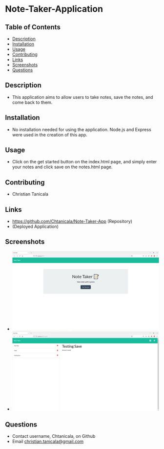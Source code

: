 # Note-Taker-Application

## Table of Contents
- [Description](#Description)
- [Installation](#Installation)
- [Usage](#Usage)
- [Contributing](#Contributing)
- [Links](#Links)
- [Screenshots](#Screenshots)
- [Questions](#Questions)
    
## Description
- This application aims to allow users to take notes, save the notes, and come back to them.
    
## Installation
- No installation needed for using the application. Node.js and Express were used in the creation of this app.

## Usage
- Click on the get started button on the index.html page, and simply enter your notes and click save on the notes.html page.

## Contributing
- Christian Tanicala

## Links
- https://github.com/Chtanicala/Note-Taker-App (Repository)
- (Deployed Application)

## Screenshots
- ![Home Page of application](/Assets/Home-Page.PNG)
- ![Notes taking page](/Assets/Notes-Page.PNG)


    
## Questions
- Contact username, Chtanicala, on Github
- Email christian.tanicala@gmail.com